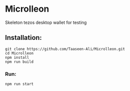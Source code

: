 # Microlleon
Skeleton tezos desktop wallet for testing

## Installation:
```
git clone https://github.com/Taaseen-Ali/Microlleon.git
cd Microlleon
npm install
npm run build
```
### Run:
```
npm run start
```
